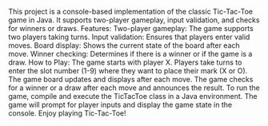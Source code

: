This project is a console-based implementation of the classic Tic-Tac-Toe game in Java. It supports two-player gameplay, input validation, and checks for winners or draws.
Features:
Two-player gameplay: The game supports two players taking turns.
Input validation: Ensures that players enter valid moves.
Board display: Shows the current state of the board after each move.
Winner checking: Determines if there is a winner or if the game is a draw.
How to Play:
The game starts with player X.
Players take turns to enter the slot number (1-9) where they want to place their mark (X or O).
The game board updates and displays after each move.
The game checks for a winner or a draw after each move and announces the result.
To run the game, compile and execute the TicTacToe class in a Java environment. The game will prompt for player inputs and display the game state in the console.
Enjoy playing Tic-Tac-Toe!
